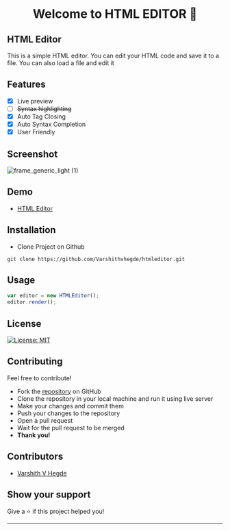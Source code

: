 <h1 align="center">Welcome to HTML EDITOR 👋</h1>  

## HTML Editor
This is a simple HTML editor. You can edit your HTML code and save it to a file. You can also load a file and edit it
## Features
* [x] Live preview
* [ ] ~~Syntax highlighting~~
* [x] Auto Tag Closing
* [x] Auto Syntax Completion
* [x] User Friendly
## Screenshot 
![frame_generic_light (1)](https://user-images.githubusercontent.com/80502833/184666385-bc7c860d-5875-4510-abd5-3438d469be95.png)

## Demo
- [HTML Editor](https://varshithvhegde.me/htmleditor/)

## Installation
* Clone Project on Github
```
git clone https://github.com/Varshithvhegde/htmleditor.git
```
## Usage
```javascript
var editor = new HTMLEditor();
editor.render();
```
## License
<a href=""><img alt="License: MIT" src="https://img.shields.io/badge/License-MIT-yellow.svg" /></a>

## Contributing
Feel free to contribute!
- Fork the [repository](https://github.com/Varshithvhegde/htmleditor) on GitHub
- Clone the repository in your local machine and run it using live server
- Make your changes and commit them
- Push your changes to the repository
- Open a pull request
- Wait for the pull request to be merged
- **Thank you!** 
## Contributors
* [Varshith V Hegde](https://github.com/Varshithvhegde)

## Show your support

Give a ⭐️ if this project helped you!

***




